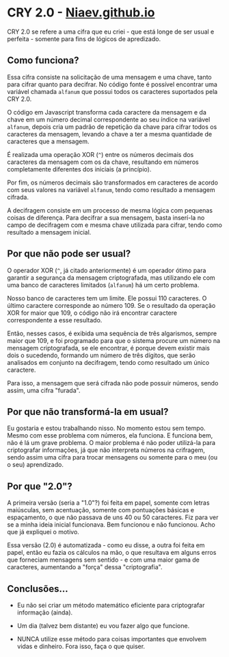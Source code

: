 # CRY 2.0 - [Niaev.github.io](https://niaev.github.io/)

CRY 2.0 se refere a uma cifra que eu criei - que está longe de ser usual e perfeita - somente para fins de lógicos de apredizado.

## Como funciona?

Essa cifra consiste na solicitação de uma mensagem e uma chave, tanto para cifrar quanto para decifrar. No código fonte é possível encontrar uma variável chamada ```alfanum``` que possui todos os caracteres suportados pela CRY 2.0.

O código em Javascript transforma cada caractere da mensagem e da chave em um número decimal correspondente ao seu índice na variável ```alfanum```, depois cria um padrão de repetição da chave para cifrar todos os caracteres da mensagem, levando a chave a ter a mesma quantidade de caracteres que a mensagem.

É realizada uma operação XOR (```^```) entre os números decimais dos caracteres da mensagem com os da chave, resultando em números completamente diferentes dos iniciais (a princípio).

Por fim, os números decimais são transformados em caracteres de acordo com seus valores na variável ```alfanum```, tendo como resultado a mensagem cifrada.

A decifragem consiste em um processo de mesma lógica com pequenas coisas de diferença. Para decifrar a sua mensagem, basta inserí-la no campo de decifragem com e mesma chave utilizada para cifrar, tendo como resultado a mensagem inicial.

## Por que não pode ser usual?

O operador XOR (```^```, já citado anteriormente) é um operador ótimo para garantir a segurança da mensagem criptografada, mas utilizando ele com uma banco de caracteres limitados (```alfanum```) há um certo problema.

Nosso banco de caracteres tem um limite. Ele possui 110 caracteres. O último caractere corresponde ao número 109. Se o resultado da operação XOR for maior que 109, o código não irá encontrar caractere correspondente a esse resultado.

Então, nesses casos, é exibida uma sequência de três algarismos, sempre maior que 109, e foi programado para que o sistema procure um número na mensagem criptografada, se ele encontrar, é porque devem existir mais dois o sucedendo, formando um número de três dígitos, que serão analisados em conjunto na decifragem, tendo como resultado um único caractere.

Para isso, a mensagem que será cifrada não pode possuir números, sendo assim, uma cifra "furada".

## Por que não transformá-la em usual?

Eu gostaria e estou trabalhando nisso. No momento estou sem tempo. Mesmo com esse problema com números, ela funciona. E funciona bem, não é lá um grave problema. O maior problema é não poder utilizá-la para criptografar informações, já que não interpreta números na crifragem, sendo assim uma cifra para trocar mensagens ou somente para o meu (ou o seu) aprendizado.

## Por que "2.0"?

A primeira versão (seria a "1.0"?) foi feita em papel, somente com letras maiúsculas, sem acentuação, somente com pontuações básicas e espaçamento, o que não passava de uns 40 ou 50 caracteres. Fiz para ver se a minha ideia inicial funcionava. Bem funcionou e não funcionou. Acho que já expliquei o motivo.

Essa versão (2.0) é automatizada - como eu disse, a outra foi feita em papel, então eu fazia os cálculos na mão, o que resultava em alguns erros que forneciam mensagens sem sentido - e com uma maior gama de caracteres, aumentando a "força" dessa "criptografia".

## Conclusões...

 - Eu não sei criar um método matemático eficiente para criptografar informação (ainda).
 
 - Um dia (talvez bem distante) eu vou fazer algo que funcione.
 
 - NUNCA utilize esse método para coisas importantes que envolvem vidas e dinheiro. Fora isso, faça o que quiser.

